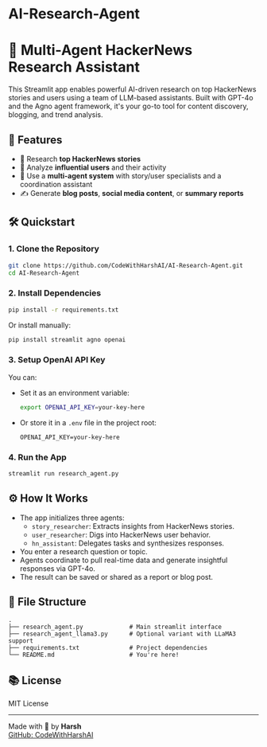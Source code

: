 # AI-Research-Agent

# 📰 Multi-Agent HackerNews Research Assistant

This Streamlit app enables powerful AI-driven research on top HackerNews stories and users using a team of LLM-based assistants. Built with GPT-4o and the Agno agent framework, it's your go-to tool for content discovery, blogging, and trend analysis.

## 🚀 Features

- 📖 Research **top HackerNews stories**
- 👤 Analyze **influential users** and their activity
- 🧠 Use a **multi-agent system** with story/user specialists and a coordination assistant
- ✍️ Generate **blog posts**, **social media content**, or **summary reports**

## 🛠️ Quickstart

### 1. Clone the Repository

```bash
git clone https://github.com/CodeWithHarshAI/AI-Research-Agent.git
cd AI-Research-Agent
```

### 2. Install Dependencies

```bash
pip install -r requirements.txt
```

Or install manually:

```bash
pip install streamlit agno openai
```

### 3. Setup OpenAI API Key

You can:
- Set it as an environment variable:
  ```bash
  export OPENAI_API_KEY=your-key-here
  ```
- Or store it in a `.env` file in the project root:
  ```
  OPENAI_API_KEY=your-key-here
  ```

### 4. Run the App

```bash
streamlit run research_agent.py
```

## ⚙️ How It Works

- The app initializes three agents:
  - `story_researcher`: Extracts insights from HackerNews stories.
  - `user_researcher`: Digs into HackerNews user behavior.
  - `hn_assistant`: Delegates tasks and synthesizes responses.
- You enter a research question or topic.
- Agents coordinate to pull real-time data and generate insightful responses via GPT-4o.
- The result can be saved or shared as a report or blog post.

## 📄 File Structure

```
.
├── research_agent.py             # Main streamlit interface
├── research_agent_llama3.py      # Optional variant with LLaMA3 support
├── requirements.txt              # Project dependencies
└── README.md                     # You're here!
```

## 📚 License

MIT License

---

Made with 🤖 by **Harsh**  
[GitHub: CodeWithHarshAI](https://github.com/CodeWithHarshAI)
